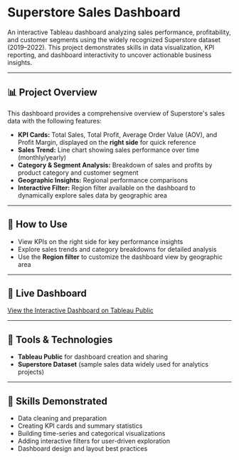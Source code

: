 # Superstore Sales Dashboard

An interactive Tableau dashboard analyzing sales performance, profitability, and customer segments using the widely recognized Superstore dataset (2019–2022). This project demonstrates skills in data visualization, KPI reporting, and dashboard interactivity to uncover actionable business insights.

---

## 📊 Project Overview

This dashboard provides a comprehensive overview of Superstore's sales data with the following features:

- **KPI Cards:** Total Sales, Total Profit, Average Order Value (AOV), and Profit Margin, displayed on the **right side** for quick reference  
- **Sales Trend:** Line chart showing sales performance over time (monthly/yearly)  
- **Category & Segment Analysis:** Breakdown of sales and profits by product category and customer segment  
- **Geographic Insights:** Regional performance comparisons  
- **Interactive Filter:** Region filter available on the dashboard to dynamically explore sales data by geographic area

---

## 🚀 How to Use

- View KPIs on the right side for key performance insights  
- Explore sales trends and category breakdowns for detailed analysis  
- Use the **Region filter** to customize the dashboard view by geographic area  

---

## 🔗 Live Dashboard

[View the Interactive Dashboard on Tableau Public](https://public.tableau.com/views/SuperstoreSalesDashboard_17482970841040/SuperstoreSalesDashboard20192022?:language=en-US&publish=yes&:sid=&:display_count=n&:origin=viz_share_link)

---

## 🧰 Tools & Technologies

- **Tableau Public** for dashboard creation and sharing  
- **Superstore Dataset** (sample sales data widely used for analytics projects)  

---

## 🎯 Skills Demonstrated

- Data cleaning and preparation  
- Creating KPI cards and summary statistics  
- Building time-series and categorical visualizations  
- Adding interactive filters for user-driven exploration  
- Dashboard design and layout best practices  
